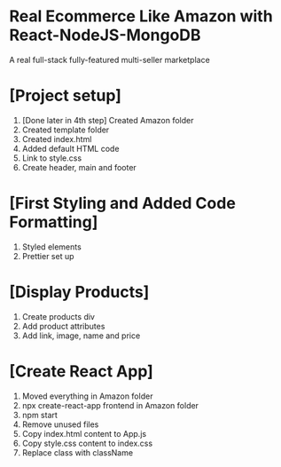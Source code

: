 # Real Ecommerce Like Amazon with React-NodeJS-MongoDB

A real full-stack fully-featured multi-seller marketplace

# [Project setup]

1. [Done later in 4th step] Created Amazon folder
2. Created template folder
3. Created index.html
4. Added default HTML code
5. Link to style.css
6. Create header, main and footer

# [First Styling and Added Code Formatting]

1. Styled elements
2. Prettier set up

# [Display Products]

1. Create products div
2. Add product attributes
3. Add link, image, name and price

# [Create React App]

1. Moved everything in Amazon folder
2. npx create-react-app frontend in Amazon folder
3. npm start
4. Remove unused files
5. Copy index.html content to App.js
6. Copy style.css content to index.css
7. Replace class with className
